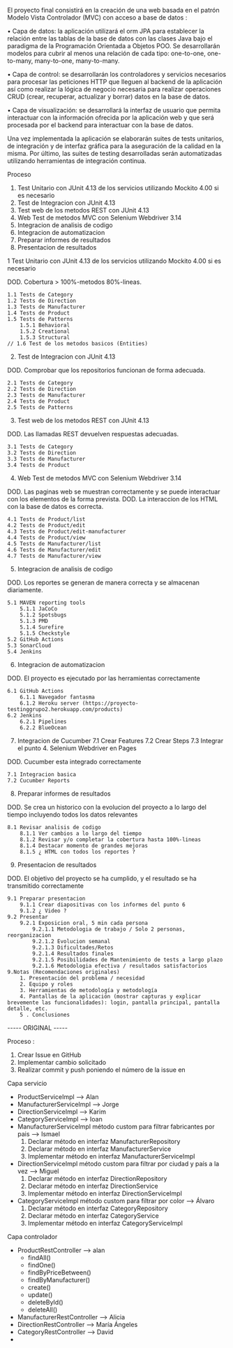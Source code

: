 
El proyecto final consistirá en la creación de una web basada en el patrón Modelo Vista Controlador (MVC) con acceso a base de datos :

• Capa de datos: la aplicación utilizará el orm JPA para establecer la relación entre las tablas de la base de datos con las
clases Java bajo el paradigma de la Programación Orientada a Objetos POO. Se desarrollarán modelos para cubrir al menos una relación de cada tipo: one-to-one, one-to-many, many-to-one, many-to-many.

• Capa de control: se desarrollarán los controladores y servicios necesarios para procesar las peticiones HTTP que lleguen al backend de la aplicación así como realizar la lógica de negocio necesaria para realizar operaciones CRUD (crear, recuperar, actualizar y borrar) datos en la base de datos.

• Capa de visualización: se desarrollará la interfaz de usuario que permita interactuar con la información ofrecida por
la aplicación web y que será procesada por el backend para interactuar con la base de datos.

Una vez implementada la aplicación se elaborarán suites de tests unitarios, de integración y de interfaz gráfica para la
aseguración de la calidad en la misma. Por último, las suites de testing desarrolladas serán automatizadas utilizando
herramientas de integración continua.

Proceso

1. Test Unitario con JUnit 4.13 de los servicios utilizando Mockito 4.00 si es necesario
2. Test de Integracion con JUnit 4.13
3. Test web de los metodos REST con JUnit 4.13
4. Web Test de metodos MVC con Selenium Webdriver 3.14
5. Integracion de analisis de codigo
6. Integracion de automatizacion
7. Preparar informes de resultados
8. Presentacion de resultados


1 Test Unitario con JUnit 4.13 de los servicios utilizando Mockito 4.00 si es necesario

DOD. Cobertura > 100%-metodos 80%-lineas.

    1.1 Tests de Category
    1.2 Tests de Direction
    1.3 Tests de Manufacturer
    1.4 Tests de Product
    1.5 Tests de Patterns
        1.5.1 Behavioral
        1.5.2 Creational
        1.5.3 Structural
    // 1.6 Test de los metodos basicos (Entities)
    
2. Test de Integracion con JUnit 4.13

DOD. Comprobar que los repositorios funcionan de forma adecuada.

    2.1 Tests de Category
    2.2 Tests de Direction
    2.3 Tests de Manufacturer
    2.4 Tests de Product
    2.5 Tests de Patterns

3. Test web de los metodos REST con JUnit 4.13

DOD. Las llamadas REST devuelven respuestas adecuadas.

    3.1 Tests de Category
    3.2 Tests de Direction
    3.3 Tests de Manufacturer
    3.4 Tests de Product

4. Web Test de metodos MVC con Selenium Webdriver 3.14

DOD. Las paginas web se muestran correctamente y se puede interactuar con los elementos de la forma prevista. 
DOD. La interaccion de los HTML con la base de datos es correcta.

    4.1 Tests de Product/list
    4.2 Tests de Product/edit
    4.3 Tests de Product/edit-manufacturer
    4.4 Tests de Product/view
    4.5 Tests de Manufacturer/list
    4.6 Tests de Manufacturer/edit
    4.7 Tests de Manufacturer/view

5. Integracion de analisis de codigo

DOD. Los reportes se generan de manera correcta y se almacenan diariamente.

    5.1 MAVEN reporting tools
        5.1.1 JaCoCo
        5.1.2 Spotsbugs
        5.1.3 PMD
        5.1.4 Surefire
        5.1.5 Checkstyle
    5.2 GitHub Actions
    5.3 SonarCloud
    5.4 Jenkins
    
6. Integracion de automatizacion

DOD. El proyecto es ejecutado por las herramientas correctamente

    6.1 GitHub Actions
        6.1.1 Navegador fantasma
        6.1.2 Heroku server (https://proyecto-testinggrupo2.herokuapp.com/products)
    6.2 Jenkins
        6.2.1 Pipelines
        6.2.2 BlueOcean
    
7. Integracion de Cucumber
    7.1 Crear Features
    7.2 Crear Steps
    7.3 Integrar el punto 4. Selenium Webdriver en Pages

DOD. Cucumber esta integrado correctamente

    7.1 Integracion basica
    7.2 Cucumber Reports

8. Preparar informes de resultados

DOD. Se crea un historico con la evolucion del proyecto a lo largo del tiempo incluyendo todos los datos relevantes

    8.1 Revisar analisis de codigo
        8.1.1 Ver cambios a lo largo del tiempo
        8.1.2 Revisar y/o completar la cobertura hasta 100%-lineas
        8.1.4 Destacar momento de grandes mejoras
        8.1.5 ¿ HTML con todos los reportes ?
        
9. Presentacion de resultados

DOD. El objetivo del proyecto se ha cumplido, y el resultado se ha transmitido correctamente

    9.1 Preparar presentacion
        9.1.1 Crear diapositivas con los informes del punto 6
        9.1.2 ¿ Video ?
    9.2 Presentar
        9.2.1 Exposicion oral, 5 min cada persona
            9.2.1.1 Metodologia de trabajo / Solo 2 personas, reorganizacion
            9.2.1.2 Evolucion semanal
            9.2.1.3 Dificultades/Retos
            9.2.1.4 Resultados finales
            9.2.1.5 Posibilidades de Mantenimiento de tests a largo plazo
            9.2.1.6 Metodologia efectiva / resultados satisfactorios
    9.Notas (Recomendaciones originales)
        1. Presentación del problema / necesidad
        2. Equipo y roles
        3. Herramientas de metodología y metodología
        4. Pantallas de la aplicación (mostrar capturas y explicar brevemente las funcionalidades): login, pantalla principal, pantalla detalle, etc.
        5 . Conclusiones
            

----- ORIGINAL -----

Proceso : 
1. Crear Issue en GitHub
2. Implementar cambio solicitado
3. Realizar commit y push poniendo el número de la issue en 

Capa servicio 
* ProductServiceImpl --> Alan
* ManufacturerServiceImpl --> Jorge
* DirectionServiceImpl --> Karim
* CategoryServiceImpl --> Ioan
* ManufacturerServiceImpl método custom para filtrar fabricantes por pais --> Ismael
    1. Declarar método en interfaz ManufacturerRepository 
    2. Declarar método en interfaz ManufacturerService 
    3. Implementar método en interfaz ManufacturerServiceImpl
* DirectionServiceImpl método custom para filtrar por ciudad y país a la vez --> Miguel
    1. Declarar método en interfaz DirectionRepository 
    2. Declarar método en interfaz DirectionService
    3. Implementar método en interfaz DirectionServiceImpl
* CategoryServiceImpl método custom para filtrar por color --> Álvaro
    1. Declarar método en interfaz CategoryRepository
    2. Declarar método en interfaz CategoryService
    3. Implementar método en interfaz CategoryServiceImpl

Capa controlador
* ProductRestController --> alan
  * findAll()
  * findOne()
  * findByPriceBetween()
  * findByManufacturer()
  * create()
  * update()
  * deleteById()
  * deleteAll()
* ManufacturerRestController --> Alicia
* DirectionRestController --> María Ángeles
* CategoryRestController --> David
* 
